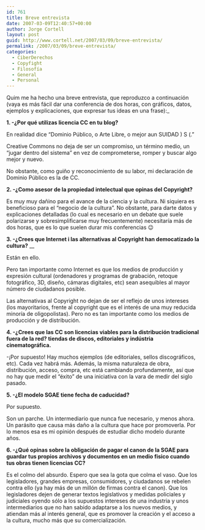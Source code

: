 ```yaml
---
id: 761
title: Breve entrevista
date: 2007-03-09T12:40:57+00:00
author: Jorge Cortell
layout: post
guid: http://www.cortell.net/2007/03/09/breve-entrevista/
permalink: /2007/03/09/breve-entrevista/
categories:
  - CiberDerechos
  - Copyfight
  - Filosofí­a
  - General
  - Personal
---
```

Quim me ha hecho una breve entrevista, que reproduzco a continuación (vaya es más fácil dar una conferencia de dos horas, con gráficos, datos, ejemplos y explicaciones, que expresar tus ideas en una frase):_

**1. -¿Por qué utilizas licencia CC en tu blog?**

En realidad dice &#8220;Dominio Público, o Arte Libre, o mejor aun SUIDAD ) S (.&#8221;
  
Creative Commons no deja de ser un compromiso, un término medio, un &#8220;jugar dentro del sistema&#8221; en vez de comprometerse, romper y buscar algo mejor y nuevo.
  
No obstante, como guiño y reconocimiento de su labor, mi declaración de Dominio Público es la de CC.

**2. -¿Como asesor de la propiedad intelectual que opinas del Copyright?**

Es muy muy dañino para el avance de la ciencia y la cultura. Ni siquiera es beneficioso para el &#8220;negocio de la cultura&#8221;. No obstante, para darte datos y explicaciones detalladas (lo cual es necesario en un debate que suele polarizarse y sobresimplificarse muy frecuentemente) necesitarí­a más de dos horas, que es lo que suelen durar mis conferencias 😉

**3. -¿Crees que Internet i las alternativas al Copyright han democatizado la cultura?** __

Están en ello.
  
Pero tan importante como Internet es que los medios de producción y expresión cultural (ordenadores y programas de grabación, retoque fotográfico, 3D, diseño, cámaras digitales, etc) sean asequibles al mayor número de ciudadanos posible.
  
Las alternativas al Copyright no dejan de ser el reflejo de unos intereses (los mayoritarios, frente al copyright que es el interés de una muy reducida minorí­a de oligopolistas). Pero no es tan importante como los medios de producción y de distribución.

**4. -¿Crees que las CC son licencias viables para la distribución tradicional fuera de la red? tiendas de discos, editoriales y indústria cinematográfica.**

-¡Por supuesto! Hay muchos ejemplos (de editoriales, sellos discográficos, etc). Cada vez habrá más. Además, la misma naturaleza de obra, distribución, acceso, compra, etc está cambiando profundamente, así­ que no hay que medir el &#8220;éxito&#8221; de una iniciativa con la vara de medir del siglo pasado.

**5. -¿El modelo SGAE tiene fecha de caducidad?**

Por supuesto.
  
Son un parche. Un intermediario que nunca fue necesario, y menos ahora. Un parásito que causa más daño a la cultura que hace por promoverla. Por lo menos esa es mi opinión después de estudiar dicho modelo durante años.

**6. -¿Qué opinas sobre la obligación de pagar el canon de la SGAE para guardar tus propios archivos y documentos en un medio fisico cuando tus obras tienen licencias CC?**

Es el colmo del absurdo. Espero que sea la gota que colma el vaso. Que los legisladores, grandes empresas, consumidores, y ciudadanos se rebelen contra ello (ya hay más de un millón de firmas contra el canon). Que los legisladores dejen de generar textos legislativos y medidas policiales y judiciales oyendo sólo a los supuestos intereses de una industria y unos intermediarios que no han sabido adaptarse a los nuevos medios, y atiendan más al interés general, que es promover la creación y el acceso a la cultura, mucho más que su comercialización.